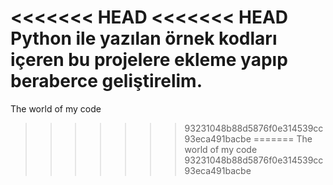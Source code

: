 <<<<<<< HEAD
<<<<<<< HEAD
Python ile yazılan örnek kodları içeren bu projelere ekleme yapıp beraberce geliştirelim.
=======
The world of my code 
>>>>>>> 93231048b88d5876f0e314539cc93eca491bacbe
=======
The world of my code 
>>>>>>> 93231048b88d5876f0e314539cc93eca491bacbe
